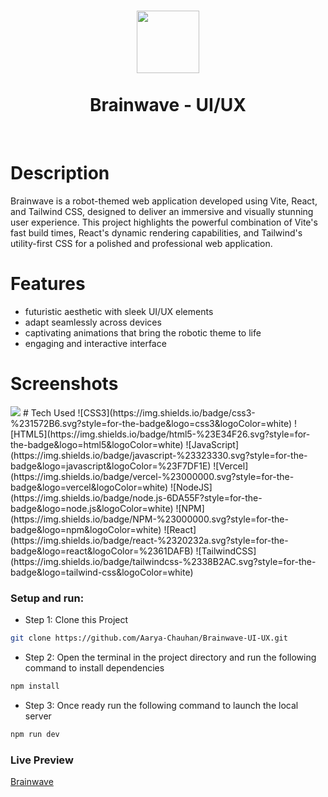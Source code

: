 <div align="center">
      <h1> <img src="https://blogger.googleusercontent.com/img/b/R29vZ2xl/AVvXsEjya3oP9wZFSS4GxuhWAJ751atXcVGnC6OuztPjetaYq5MzqZlBR6weJX8B1VPtMlcfeZEUiq9pVEyt1zqgZ1LpXhna16wmGTPjXJGWrW8PlZlMlAIOHKwVbO1_KlvAhQHJKpt36Fk8FWh-HAzhy5TbIR-4DUZT_AOIJkrWekziBlQMP-rm9hqyu-xBAKE/s250/brainwavelogo.png" width="100"><br/><br/>Brainwave - UI/UX</h1>
     </div>
<p align="center"> <a href="https://aaryachauhan.vercel.app/" target="_blank"><img alt="" src="https://img.shields.io/badge/Website-EA4C89?style=normal&logo=dribbble&logoColor=white" style="vertical-align:center" /></a> <a href="https://x.com/AaryaCh87439746" target="_blank"><img alt="" src="https://img.shields.io/badge/Twitter-1DA1F2?style=normal&logo=twitter&logoColor=white" style="vertical-align:center" /></a> <a href="https://www.instagram.com/aarya_c111/" target="_blank"><img alt="" src="https://img.shields.io/badge/Instagram-E4405F?style=normal&logo=instagram&logoColor=white" style="vertical-align:center" /></a> <a href="https://www.linkedin.com/in/aarya-chauhan/}" target="_blank"><img alt="" src="https://img.shields.io/badge/LinkedIn-0077B5?style=normal&logo=linkedin&logoColor=white" style="vertical-align:center" /></a> </p>

# Description
Brainwave is a robot-themed web application developed using Vite, React, and Tailwind CSS, designed to deliver an immersive and visually stunning user experience. This project highlights the powerful combination of Vite's fast build times, React's dynamic rendering capabilities, and Tailwind's utility-first CSS for a polished and professional web application.

# Features
- futuristic aesthetic with sleek UI/UX elements
- adapt seamlessly across devices
- captivating animations that bring the robotic theme to life
- engaging and interactive interface

# Screenshots
 <img src="https://blogger.googleusercontent.com/img/b/R29vZ2xl/AVvXsEh_SFrLfQU-DachORuXro9OEkmw-gxWqQsP8yxl1HVs3zrZPoBwGHu6FyNIYCKTpXVvp56f2ApkoyMeM3cgGVcw27x_ffwb7PIRJQZsFTfIXbIt7uUA-fT9z3y4U0JTHjRqJhiyKBwvVh89q2izwxeiS5rUqjcArYV4oaSxgkyaPniF5ebBmcXYvC-s2pA/s1920/brainwaveimg.png">
# Tech Used
![CSS3](https://img.shields.io/badge/css3-%231572B6.svg?style=for-the-badge&logo=css3&logoColor=white) 
![HTML5](https://img.shields.io/badge/html5-%23E34F26.svg?style=for-the-badge&logo=html5&logoColor=white) 
![JavaScript](https://img.shields.io/badge/javascript-%23323330.svg?style=for-the-badge&logo=javascript&logoColor=%23F7DF1E) 
![Vercel](https://img.shields.io/badge/vercel-%23000000.svg?style=for-the-badge&logo=vercel&logoColor=white) 
![NodeJS](https://img.shields.io/badge/node.js-6DA55F?style=for-the-badge&logo=node.js&logoColor=white) 
![NPM](https://img.shields.io/badge/NPM-%23000000.svg?style=for-the-badge&logo=npm&logoColor=white) 
![React](https://img.shields.io/badge/react-%2320232a.svg?style=for-the-badge&logo=react&logoColor=%2361DAFB) 
![TailwindCSS](https://img.shields.io/badge/tailwindcss-%2338B2AC.svg?style=for-the-badge&logo=tailwind-css&logoColor=white)
      

### Setup and run:
- Step 1: Clone this Project
```bash
git clone https://github.com/Aarya-Chauhan/Brainwave-UI-UX.git
``` 
- Step 2: Open the terminal in the project directory and run the following command to install dependencies
```bash
npm install
```
- Step 3: Once ready run the following command to launch the local server
```bash
npm run dev
```

### Live Preview 
[Brainwave](https://brainwave-ui-ux.vercel.app/)
 

      

    
